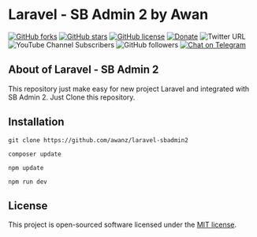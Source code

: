 # Laravel - SB Admin 2 by Awan

[![GitHub forks](https://img.shields.io/github/forks/awanz/laravel-sbadmin2)](https://github.com/awanz/laravel-sbadmin2/network)
[![GitHub stars](https://img.shields.io/github/stars/awanz/laravel-sbadmin2)](https://github.com/awanz/laravel-sbadmin2/stargazers)
[![GitHub license](https://img.shields.io/github/license/awanz/laravel-sbadmin2)](https://github.com/awanz/laravel-sbadmin2)
[![Donate](https://img.shields.io/badge/donate-paypal-blue.svg)](https://www.paypal.me/awanjh)
![Twitter URL](https://img.shields.io/twitter/url?style=social&url=https%3A%2F%2Fawan.es)
![YouTube Channel Subscribers](https://img.shields.io/youtube/channel/subscribers/UCJNpJE0aWgc1jV1Edz93pmA?style=social)
![GitHub followers](https://img.shields.io/github/followers/awanz?style=social)
[![Chat on Telegram](https://img.shields.io/badge/Chat%20on-Telegram-brightgreen.svg)](https://t.me/awangram)  

## About of Laravel - SB Admin 2 

This repository just make easy for new project Laravel and integrated with SB Admin 2. Just Clone this repository.

## Installation
```
git clone https://github.com/awanz/laravel-sbadmin2
```

```
composer update
```

```
npm update
```

```
npm run dev
```

## License

This project is open-sourced software licensed under the [MIT license](https://opensource.org/licenses/MIT).
